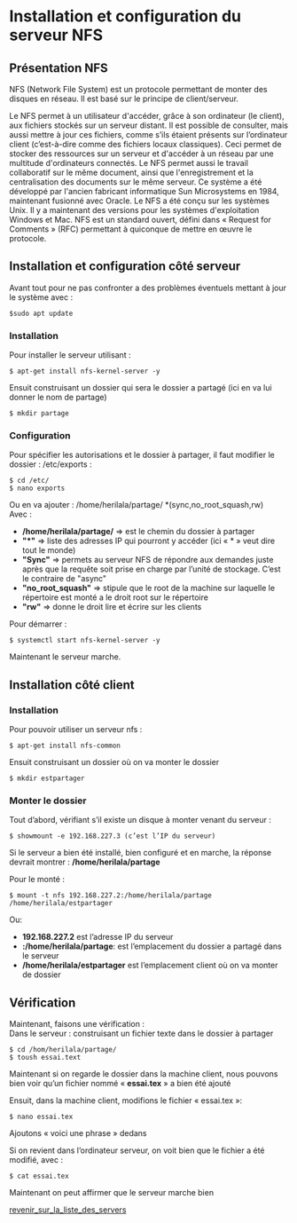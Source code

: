 # Installation et configuration du serveur NFS

## Présentation NFS
NFS (Network File System) est un protocole permettant de monter des disques en réseau. Il est basé sur le principe de client/serveur.     

Le NFS permet à un utilisateur d'accéder, grâce à son ordinateur (le client), aux fichiers stockés sur un serveur distant. Il est possible de consulter, mais aussi mettre à jour ces fichiers, comme s’ils étaient présents sur l’ordinateur client (c’est-à-dire comme des fichiers locaux classiques). Ceci permet de stocker des ressources sur un serveur et d'accéder à un réseau par une multitude d'ordinateurs connectés. Le NFS permet aussi le travail collaboratif sur le même document, ainsi que l'enregistrement et la centralisation des documents sur le même serveur. Ce système a été développé par l'ancien fabricant informatique Sun Microsystems en 1984, maintenant fusionné avec Oracle. Le NFS a été conçu sur les systèmes Unix. Il y a maintenant des versions pour les systèmes d'exploitation Windows et Mac. NFS est un standard ouvert, défini dans « Request for Comments » (RFC) permettant à quiconque de mettre en œuvre le protocole.          

## Installation et configuration côté serveur
Avant tout pour ne pas confronter a des problèmes éventuels mettant à jour le système avec :
```
$sudo apt update
```
### Installation
Pour installer le serveur utilisant :
```
$ apt-get install nfs-kernel-server -y
```
Ensuit construisant un dossier qui sera le dossier a partagé (ici en va lui donner le nom de partage)
```
$ mkdir partage
```

### Configuration
Pour spécifier les autorisations et le dossier à partager, il faut modifier le dossier : /etc/exports :
```
$ cd /etc/
$ nano exports 
```
Ou en va ajouter : /home/herilala/partage/ *(sync,no_root_squash,rw)             
Avec :            
* **/home/herilala/partage/** => est le chemin du dossier à partager             
* **"*"** => liste des adresses IP qui pourront y accéder (ici « * » veut dire tout le monde)                 
* **"Sync"** => permets au serveur NFS de répondre aux demandes juste après que la requête soit prise en charge par l’unité de stockage. C’est le contraire de "async"                
* **"no_root_squash"** => stipule que le root de la machine sur laquelle le répertoire est monté a le droit root sur le répertoire                  
* **"rw"** => donne le droit lire et écrire sur les clients               
              
Pour démarrer :           
```
$ systemctl start nfs-kernel-server -y    
```
Maintenant le serveur marche.             

## Installation côté client
### Installation
Pour pouvoir utiliser un serveur nfs :
```
$ apt-get install nfs-common
```
Ensuit construisant un dossier où on va monter le dossier
```
$ mkdir estpartager
```

### Monter le dossier
Tout d’abord, vérifiant s’il existe un disque à monter venant du serveur :
```
$ showmount -e 192.168.227.3 (c’est l’IP du serveur)
```
Si le serveur a bien été installé, bien configuré et en marche, la réponse devrait montrer :
**/home/herilala/partage**             

Pour le monté :            
```
$ mount -t nfs 192.168.227.2:/home/herilala/partage /home/herilala/estpartager
```
Ou:            
* **192.168.227.2** est l’adresse IP du serveur            
* **:/home/herilala/partage**: est l’emplacement du dossier a partagé dans le serveur             
* **/home/herilala/estpartager** est l’emplacement client où on va monter de dossier           

## Vérification
Maintenant, faisons une vérification :             
Dans le serveur : construisant un fichier texte dans le dossier à partager         
```
$ cd /hom/herilala/partage/
$ toush essai.text
```
Maintenant si on regarde le dossier dans la machine client, nous pouvons bien voir qu’un fichier nommé « **essai.tex** » a bien été ajouté             

Ensuit, dans la machine client, modifions le fichier « essai.tex »:              
```
$ nano essai.tex
```
Ajoutons « voici une phrase » dedans           

Si on revient dans l’ordinateur serveur, on voit bien que le fichier a été modifié, avec :             
```
$ cat essai.tex 
```
Maintenant on peut affirmer que le serveur marche bien            




[revenir_sur_la_liste_des_servers](https://github.com/heiherilala/servers)